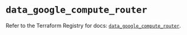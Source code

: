 # `data_google_compute_router`

Refer to the Terraform Registry for docs: [`data_google_compute_router`](https://registry.terraform.io/providers/hashicorp/google/5.45.2/docs/data-sources/compute_router).
